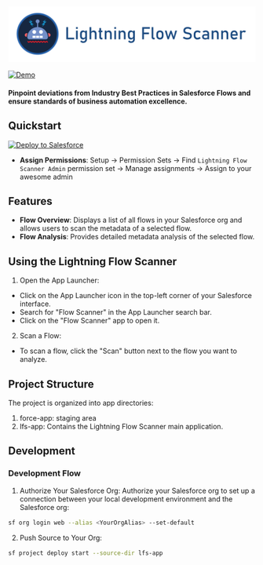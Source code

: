 [![Lightning Flow Scanner](media/banner.png)](https://github.com/Lightning-Flow-Scanner)

[![Demo](media/lfsapp.gif)](https://github.com/Lightning-Flow-Scanner)

#### Pinpoint deviations from Industry Best Practices in Salesforce Flows and ensure standards of business automation excellence.

## Quickstart

<a href="https://githubsfdeploy.herokuapp.com?owner=Lightning-Flow-Scanner&repo=lightning-flow-scanner-app&ref=master">
  <img alt="Deploy to Salesforce"
       src="https://raw.githubusercontent.com/afawcett/githubsfdeploy/master/deploy.png">
</a>

- **Assign Permissions**: Setup -> Permission Sets -> Find `Lightning Flow Scanner Admin` permission set -> Manage assignments -> Assign to your awesome admin

## Features

- **Flow Overview**: Displays a list of all flows in your Salesforce org and allows users to scan the metadata of a selected flow.
- **Flow Analysis**: Provides detailed metadata analysis of the selected flow.

## Using the Lightning Flow Scanner

1. Open the App Launcher:

- Click on the App Launcher icon in the top-left corner of your Salesforce interface.
- Search for "Flow Scanner" in the App Launcher search bar.
- Click on the "Flow Scanner" app to open it.

2. Scan a Flow:

- To scan a flow, click the "Scan" button next to the flow you want to analyze.

## Project Structure

The project is organized into app directories:

1. force-app: staging area
2. lfs-app: Contains the Lightning Flow Scanner main application.

## Development

### Development Flow

1. Authorize Your Salesforce Org:
   Authorize your Salesforce org to set up a connection between your local development environment and the Salesforce org:

```sh
sf org login web --alias <YourOrgAlias> --set-default
```

2. Push Source to Your Org:

```sh
sf project deploy start --source-dir lfs-app
```
